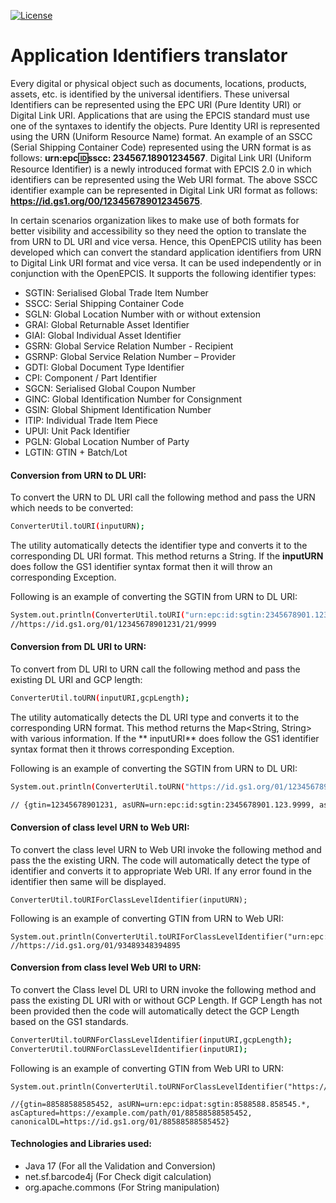 [![License](https://img.shields.io/badge/License-Apache_2.0-blue.svg)](https://opensource.org/licenses/Apache-2.0)

# Application Identifiers translator

Every digital or physical object such as documents, locations, products, assets, etc. is identified by the universal identifiers. These universal Identifiers can be represented
using the EPC URI (Pure Identity URI) or Digital Link URI. Applications that are using the EPCIS standard must use one of the syntaxes to identify the objects. Pure Identity URI is
represented using the URN (Uniform Resource Name) format. An example of an SSCC (Serial Shipping Container Code) represented using the URN format is as follows: **urn:epc:id:sscc:
234567.18901234567**. Digital Link URI (Uniform Resource Identifier) is a newly introduced format with EPCIS 2.0 in which identifiers can be represented using the Web URI format.
The above SSCC identifier example can be represented in Digital Link URI format as follows: **https://id.gs1.org/00/123456789012345675**.

In certain scenarios organization likes to make use of both formats for better visibility and accessibility so they need the option to translate the from URN to DL URI and vice
versa. Hence, this OpenEPCIS utility has been developed which can convert the standard application identifiers from URN to Digital Link URI format and vice versa. It can be used
independently or in conjunction with the OpenEPCIS. It supports the following identifier types:

- SGTIN: Serialised Global Trade Item Number
- SSCC: Serial Shipping Container Code
- SGLN: Global Location Number with or without extension
- GRAI: Global Returnable Asset Identifier
- GIAI: Global Individual Asset Identifier
- GSRN: Global Service Relation Number - Recipient
- GSRNP: Global Service Relation Number – Provider
- GDTI: Global Document Type Identifier
- CPI: Component / Part Identifier
- SGCN: Serialised Global Coupon Number
- GINC: Global Identification Number for Consignment
- GSIN: Global Shipment Identification Number
- ITIP: Individual Trade Item Piece
- UPUI: Unit Pack Identifier
- PGLN: Global Location Number of Party
- LGTIN: GTIN + Batch/Lot

#### Conversion from URN to DL URI:

To convert the URN to DL URI call the following method and pass the URN which needs to be converted:

```sh
ConverterUtil.toURI(inputURN);
```

The utility automatically detects the identifier type and converts it to the corresponding DL URI format. This method returns a String. If the **inputURN** does follow the GS1
identifier syntax format then it will throw an corresponding Exception.

Following is an example of converting the SGTIN from URN to DL URI:

```sh
System.out.println(ConverterUtil.toURI("urn:epc:id:sgtin:2345678901.123.9999"));
//https://id.gs1.org/01/12345678901231/21/9999
```

#### Conversion from DL URI to URN:

To convert from DL URI to URN call the following method and pass the existing DL URI and GCP length:

```sh
ConverterUtil.toURN(inputURI,gcpLength);
```

The utility automatically detects the DL URI type and converts it to the corresponding URN format. This method returns the Map<String, String> with various information. If the **
inputURI** does follow the GS1 identifier syntax format then it throws corresponding Exception.

Following is an example of converting the SGTIN from URN to DL URI:

```sh
System.out.println(ConverterUtil.toURN("https://id.gs1.org/01/12345678901231/21/9999", 10));

// {gtin=12345678901231, asURN=urn:epc:id:sgtin:2345678901.123.9999, asCaptured=https://example.com/path/01/12345678901231/21/9999, serial=9999, canonicalDL=https://id.gs1.org/01/12345678901231/21/9999}
```

#### Conversion of class level URN to Web URI:

To convert the class level URN to Web URI invoke the following method and pass the the existing URN. The code will automatically detect the type of identifier and converts it to
appropriate Web URI. If any error found in the identifier then same will be displayed.

```
ConverterUtil.toURIForClassLevelIdentifier(inputURN);
```

Following is an example of converting GTIN from URN to Web URI:

```
System.out.println(ConverterUtil.toURIForClassLevelIdentifier("urn:epc:idpat:sgtin:3489348.939489.*"));
//https://id.gs1.org/01/93489348394895
```

#### Conversion from class level Web URI to URN:

To convert the Class level DL URI to URN invoke the following method and pass the existing DL URI with or without GCP Length. If GCP Length has not been provided then the code will
automatically detect the GCP Length based on the GS1 standards.

```sh
ConverterUtil.toURNForClassLevelIdentifier(inputURI,gcpLength);
ConverterUtil.toURNForClassLevelIdentifier(inputURI);
```

Following is an example of converting GTIN from Web URI to URN:

```
System.out.println(ConverterUtil.toURNForClassLevelIdentifier("https://id.gs1.org/01/88588588585452"));

//{gtin=88588588585452, asURN=urn:epc:idpat:sgtin:8588588.858545.*, asCaptured=https://example.com/path/01/88588588585452, canonicalDL=https://id.gs1.org/01/88588588585452}
```

#### Technologies and Libraries used:

- Java 17 (For all the Validation and Conversion)
- net.sf.barcode4j (For Check digit calculation)
- org.apache.commons (For String manipulation)
